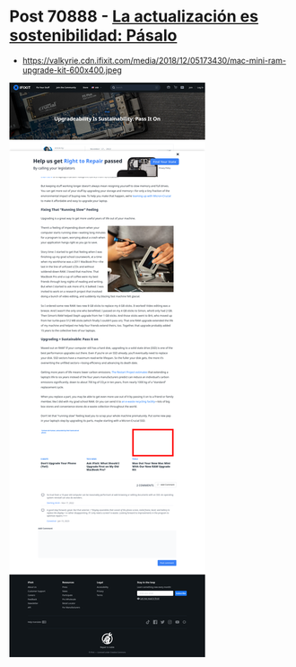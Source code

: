 # Post 70888 - [La actualización es sostenibilidad: Pásalo](https://www.ifixit.com/News/70888/la-actualizacion-es-sostenibilidad-pasalo)

- https://valkyrie.cdn.ifixit.com/media/2018/12/05173430/mac-mini-ram-upgrade-kit-600x400.jpeg

![screencap](screenshots/17eeac55-2fe8-4299-9bd3-2290c80422fb.png)
